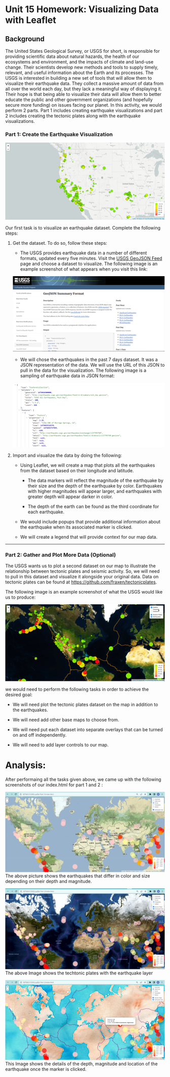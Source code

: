 # Unit 15 Homework: Visualizing Data with Leaflet

## Background

The United States Geological Survey, or USGS for short, is responsible for providing scientific data about natural hazards, the health of our ecosystems and environment, and the impacts of climate and land-use change. Their scientists develop new methods and tools to supply timely, relevant, and useful information about the Earth and its processes. The USGS is interested in building a new set of tools that will allow them to visualize their earthquake data. They collect a massive amount of data from all over the world each day, but they lack a meaningful way of displaying it. Their hope is that being able to visualize their data will allow them to better educate the public and other government organizations (and hopefully secure more funding) on issues facing our planet. 
In this activity, we would perform 2 parts. Part 1 includes creating earthquake visualizations and part 2 includes creating the tectonic plates along with the earthquake visualizations. 


### Part 1: Create the Earthquake Visualization

![2-BasicMap](Images/2-BasicMap.png)

Our first task is to visualize an earthquake dataset. Complete the following steps:

1. Get the dataset. To do so, follow these steps: 

   * The USGS provides earthquake data in a number of different formats, updated every five minutes. Visit the [USGS GeoJSON Feed](http://earthquake.usgs.gov/earthquakes/feed/v1.0/geojson.php) page and choose a dataset to visualize. The following image is an example screenshot of what appears when you visit this link:

   ![3-Data](Images/3-Data.png)

    * We will chose the earthquakes in the past 7 days dataset. It was a JSON representation of the data. We will use the URL of this JSON to pull in the data for the visualization. The following image is a sampling of earthquake data in JSON format:

   ![4-JSON](Images/4-JSON.png)

2. Import and visualize the data by doing the following: 

   * Using Leaflet, we will create a map that plots all the earthquakes from the dataset based on their longitude and latitude.

       *  The data markers will reflect the magnitude of the earthquake by their size and the depth of the earthquake by color. Earthquakes with higher magnitudes will appear larger, and earthquakes with greater depth will appear darker in color.

       * The depth of the earth can be found as the third coordinate for each earthquake.

   * We would include popups that provide additional information about the earthquake when its associated marker is clicked.

   * We will create a legend that will provide context for our map data.

- - -

### Part 2: Gather and Plot More Data (Optional)

The USGS wants us to plot a second dataset on our map to illustrate the relationship between tectonic plates and seismic activity. So, we will need to pull in this dataset and visualize it alongside your original data. Data on tectonic plates can be found at <https://github.com/fraxen/tectonicplates>.

The following image is an example screenshot of what the USGS would like us to produce:

![5-Advanced](Images/5-Advanced.png)

we would need to perform the following tasks in order to achieve the desired goal: 

* We will need plot the tectonic plates dataset on the map in addition to the earthquakes.

* We will need add other base maps to choose from.

* We will need put each dataset into separate overlays that can be turned on and off independently.

* We will need to add layer controls to our map.

# Analysis:

After performaing all the tasks given above, we came up with the following screenshots of our index.html for part 1 and 2 :

![Image](Images/part-1.png)
The above picture shows the earthquakes that differ in color and size depending on their depth and magnitude.

![Image](Images/part-2.png)
The above Image shows the techtonic plates with the earthquake layer

![Image](Images/show-pop-up-and-layers.png)
This Image shows the details of the depth, magnitude and location of the earthquake once the marker is clicked.



